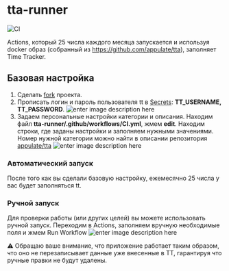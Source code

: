 # tta-runner

![CI](https://github.com/nrukavkov/tta-runner/workflows/CI/badge.svg)

Actions, который 25 числа каждого месяца запускается и используя docker образ (собранный из https://github.com/appulate/tta), заполняет Time Tracker.

## Базовая настройка

 1. Сделать [fork](https://docs.github.com/en/github/getting-started-with-github/fork-a-repo) проекта.
 2. Прописать логин и пароль пользователя tt в [Secrets](https://docs.github.com/en/actions/configuring-and-managing-workflows/creating-and-storing-encrypted-secrets): **TT_USERNAME, TT_PASSWORD**. 
 ![enter image description here](https://github.com/nrukavkov/tta-runner/raw/master/readme/example_01.png)
 3. Задаем персональные настройки категории и описания. Находим файл **tta-runner/.github/workflows/CI.yml**, жмем **edit**. Находим строки, где заданы настройки и заполняем нужными значениями. Номер нужной категории можно найти в описании репозитория [appulate/tta](https://github.com/appulate/tta/blob/master/README.rst)
 ![enter image description here](https://github.com/nrukavkov/tta-runner/raw/master/readme/example_03.png)

### Автоматический запуск

После того как вы сделали базовую настройку, ежемесячно 25 числа у вас будет заполняться tt. 

### Ручной запуск

Для проверки работы (или других целей) вы можете использовать ручной запуск. Переходим в Actions, заполняем вручную необходимые поля и жмем Run Workflow
![enter image description here](https://github.com/nrukavkov/tta-runner/raw/master/readme/example_04.png)

:warning: Обращаю ваше внимание, что приложение работает таким образом, что оно не перезаписывает данные уже внесенные в ТТ, гарантируя что ручные правки не будут удалены. 
